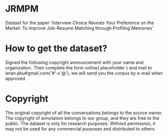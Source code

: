 # JRMPM
Dataset for the paper 'Interview Choice Reveals Your Preference on the Market: To Improve Job-Resume Matching through Profiling Memories'

# How to get the dataset?
Signed the following copyright announcement with your name and organization. Then complete the form online( placeholder ) and mail to leran.pku#gmail.com('#'->'@'), we will send you the corpus by e-mail when approved.

# Copyright 
The original copyright of all the conversations belongs to the source owner.
The copyright of annotation belongs to our group, and they are free to the public.
The dataset is only for research purposes. Without permission, it may not be used for any commercial purposes and distributed to others.
